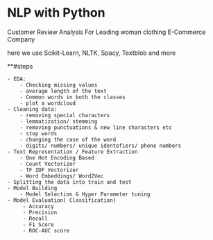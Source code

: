 # NLP with Python
Customer Review Analysis For Leading woman clothing E-Commerce Company 

here we use Scikit-Learn, NLTK, Spacy, Textblob and more

**#steps

    - EDA:
        - Checking missing values
        - average length of the text
        - Common words in both the classes
        - plot a wordcloud
    - Cleaning data:
        - removing special characters
        - lemmatization/ stemming
        - removing punctuations & new line characters etc
        - stop words
        - changing the case of the word
        - digits/ numbers/ unique identofiers/ phone numbers
    - Text Representation / Feature Extraction
        - One Hot Encoding Based
        - Count Vectorizer
        - TF IDF Vectorizer
        - Word Embeddings/ Word2Vec
    - Splitting the data into train and test
    - Model Building
        - Model Selection & Hyper Parameter tuning
    - Model Evaluation( Classification)
         - Accuracy
         - Precision
         - Recall
         - F1 Score
         - ROC-AUC score
